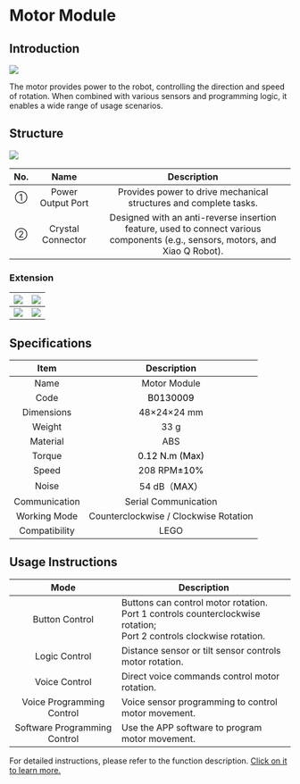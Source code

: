 # Motor Module

## Introduction  

![](https://cdn.nlark.com/yuque/0/2024/png/50805074/1732879239102-eebb3722-c455-4ca6-b27a-b576b06fcd3e.png)

The motor provides power to the robot, controlling the direction and speed of rotation. When combined with various sensors and programming logic, it enables a wide range of usage scenarios.  

## Structure  
![](https://cdn.nlark.com/yuque/0/2024/png/50805074/1732879503760-69658706-c4ed-48dd-975b-0f77c6b9fc23.png)

| No.   | Name   | Description   |
| :---: | :---: | :---: |
| ① | Power Output Port   | Provides power to drive mechanical structures and complete tasks.   |
| ② |  Crystal Connector   | Designed with an anti-reverse insertion feature, used to connect various components (e.g., sensors, motors, and Xiao Q Robot).   |


### Extension
| ![](https://cdn.nlark.com/yuque/0/2024/png/50805074/1732880805305-b91d7227-e4cd-4dd5-8edc-2bc5b885047e.png) | ![](https://cdn.nlark.com/yuque/0/2024/png/50805074/1732880805725-3a35da8e-5767-4823-9d03-991805c11d96.png) |
| :---: | :---: |
| ![](https://cdn.nlark.com/yuque/0/2024/png/50805074/1732880805544-6b7a2736-a971-4c5b-98ca-acb4457928b8.png) | ![](https://cdn.nlark.com/yuque/0/2024/png/50805074/1732880808489-a6593038-ba91-4b53-b513-19fbdfe30f84.png) |


## Specifications 
| Item |  Description   |
| :---: | :---: |
|  Name   |  Motor Module   |
| Code | <font style="color:rgb(0, 0, 0);">B0130009</font> |
|  Dimensions   | 48×24×24 mm |
|  Weight   | 33 g |
|  Material   | ABS |
| Torque   | <font style="color:rgb(0, 0, 0);"> 0.12 N.m (Max)  </font> |
| Speed   | 208 RPM<font style="color:rgb(0, 0, 0);">±10%</font> |
| Noise   | 54 dB（<font style="color:rgb(0, 0, 0);">MAX）</font> |
| Communication   |  Serial Communication    |
| Working Mode   |  Counterclockwise / Clockwise Rotation   |
|  Compatibility   |  LEGO   |


## Usage Instructions  
| Mode   |  Description   |
| :---: | --- |
|  Button Control   | Buttons can control motor rotation. <br/>Port 1 controls counterclockwise rotation; <br/>Port 2 controls clockwise rotation.   |
|  Logic Control   | Distance sensor or tilt sensor controls motor rotation.   |
|  Voice Control   | Direct voice commands control motor rotation.   |
|  Voice Programming Control   | Voice sensor programming to control motor movement.   |
|  Software Programming Control   | Use the APP software to program motor movement.   |


For detailed instructions, please refer to the function description. [Click on it to learn more.](https://www.yuque.com/g/crystal-vzc6k/cfl3ix/kryybq0pnl8b5ugh/collaborator/join?token=Dt4Ys5ewpVZk4Xih&source=doc_collaborator#%20《直接控制模式》)

